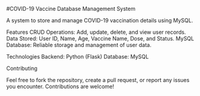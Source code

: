 #COVID-19 Vaccine Database Management System

A system to store and manage COVID-19 vaccination details using MySQL.

Features
CRUD Operations: Add, update, delete, and view user records.
Data Stored: User ID, Name, Age, Vaccine Name, Dose, and Status.
MySQL Database: Reliable storage and management of user data.

Technologies
Backend: Python (Flask)
Database: MySQL

Contributing

Feel free to fork the repository, create a pull request, or report any issues you encounter. Contributions are welcome!
